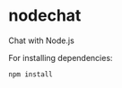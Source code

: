 nodechat
========

Chat with Node.js 

For installing dependencies:
~~~~~~~~~~~~~~~~~~~~~
npm install
~~~~~~~~~~~~~~~~~~~~~
